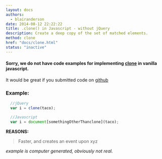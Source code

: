 ```yaml
---
layout: docs
authors:
  - blairanderson
date: 2014-08-12 22:22:22
title: .clone() in Javascript - without jQuery
description: Create a deep copy of the set of matched elements.
method: clone
href: "docs/clone.html"
status: "inactive"
---
```


#### Sorry, we do not have code examples for implementing [clone](http://api.jquery.com/clone/) in vanilla javascript.

It would be great if you submitted code on [github](https://github.com/blairanderson/without-jquery/blob/master/docs/clone.md)

### Example:

```javascript
  //jQuery
  var i = clone(taco);

  //Javascript
  var i = document[somethingOtherThanclone](taco);

```

**REASONS:**
> Faster, and creates an event upon xyz

*example is computer generated, obviously not real.*
